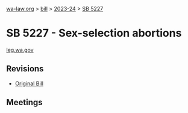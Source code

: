 [wa-law.org](/) > [bill](/bill/) > [2023-24](/bill/2023-24/) > [SB 5227](/bill/2023-24/sb/5227/)

# SB 5227 - Sex-selection abortions
[leg.wa.gov](https://app.leg.wa.gov/billsummary?BillNumber=5227&Year=2023&Initiative=false)

## Revisions
* [Original Bill](1/)

## Meetings